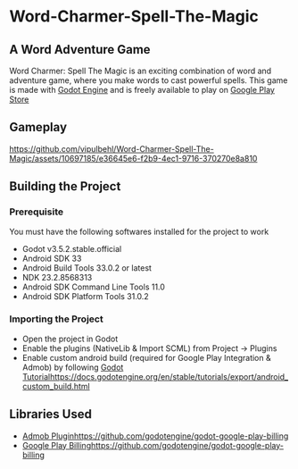 # Word-Charmer-Spell-The-Magic

## A Word Adventure Game
Word Charmer: Spell The Magic is an exciting combination of word and adventure game, where you make words to cast powerful spells. This game is made with [Godot Engine](https://github.com/godotengine/godot) and is freely available to play on [Google Play Store](https://play.google.com/store/apps/details?id=com.bluemoongames.wordcharmer)

## Gameplay
https://github.com/vipulbehl/Word-Charmer-Spell-The-Magic/assets/10697185/e36645e6-f2b9-4ec1-9716-370270e8a810

## Building the Project
### Prerequisite
You must have the following softwares installed for the project to work
- Godot v3.5.2.stable.official
- Android SDK 33
- Android Build Tools 33.0.2 or latest
- NDK 23.2.8568313
- Android SDK Command Line Tools 11.0
- Android SDK Platform Tools 31.0.2

### Importing the Project
- Open the project in Godot
- Enable the plugins (NativeLib & Import SCML) from Project -> Plugins
- Enable custom android build (required for Google Play Integration & Admob) by following [Godot Tutorial](https://docs.godotengine.org/en/stable/tutorials/export/android_custom_build.html)https://docs.godotengine.org/en/stable/tutorials/export/android_custom_build.html

## Libraries Used
- [Admob Plugin](https://github.com/godotengine/godot-google-play-billing)https://github.com/godotengine/godot-google-play-billing
- [Google Play Billing](https://github.com/godotengine/godot-google-play-billing)https://github.com/godotengine/godot-google-play-billing
